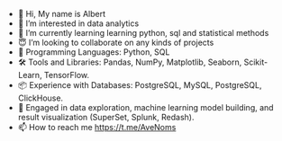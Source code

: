 - 👋 Hi, My name is Albert
- 👀 I’m interested in data analytics
- 🌱 I’m currently learning learning python, sql and statistical methods
- 😇 I’m looking to collaborate on any kinds of projects
- 🐍 Programming Languages: Python, SQL
- 🛠️ Tools and Libraries: Pandas, NumPy, Matplotlib, Seaborn, Scikit-Learn, TensorFlow.
- 📦 Experience with Databases: PostgreSQL, MySQL, PostgreSQL, ClickHouse.
- 🧠 Engaged in data exploration, machine learning model building, and result visualization (SuperSet, Splunk, Redash).
- 📫 How to reach me https://t.me/AveNoms

<!---
AveNoms/AveNoms is a ✨ special ✨ repository because its `README.md` (this file) appears on your GitHub profile.
You can click the Preview link to take a look at your changes.
--->
